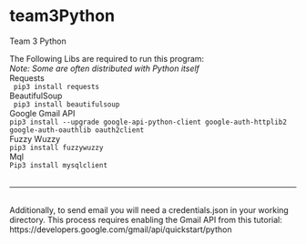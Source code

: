 # team3Python
Team 3 Python


The Following Libs are required to run this program:<br>
<i>Note: Some are often distributed with Python itself</i><br>
Requests<br>
``` pip3 install requests``` <br>
BeautifulSoup<br>
``` pip3 install beautifulsoup``` <br>
Google Gmail API<br>
```pip3 install --upgrade google-api-python-client google-auth-httplib2 google-auth-oauthlib oauth2client ```<br>
Fuzzy Wuzzy<br>
```pip3 install fuzzywuzzy```<br>
Mql<br>
```Pip3 install mysqlclient```<br>
<br>
<hr>
<br>
Additionally, to send email you will need a credentials.json in your working directory.
This process requires enabling the Gmail API from this tutorial:<br>https://developers.google.com/gmail/api/quickstart/python
